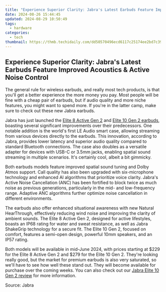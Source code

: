 ```yaml
---
title: "Experience Superior Clarity: Jabra's Latest Earbuds Feature Improved Acoustics & Active Noise Control"
date: 2024-08-26 15:44:45
updated: 2024-08-29 10:50:49
tags:
  - hardware
categories:
  - tech
thumbnail: https://thmb.techidaily.com/dd50570496ecd6117c25174ee2bd7c391f8d8aee122e4f4fcf28370737609fdc.jpg
---
```


## Experience Superior Clarity: Jabra's Latest Earbuds Feature Improved Acoustics & Active Noise Control

The general rule for wireless earbuds, and really most tech products, is that you'll get a better experience the more money you pay. Most people will be fine with a cheap pair of earbuds, but if audio quality and more niche features, you might want to spend more. If you're in the latter camp, make sure to check out these new Jabra earbuds.

 Jabra has just launched the [Elite 8 Active Gen 2](https://www.anrdoezrs.net/links/3607085/type/dlg/sid/UUhtgUeUpU2003567/https://www.jabra.com/bluetooth-headsets/jabra-elite-8-active-gen-2) and [Elite 10 Gen 2 earbuds](https://location-social.techidaily.com/top-7-skype-hacker-to-hack-any-skype-account-on-your-realme-note-50-drfone-by-drfone-virtual-android/), boasting several significant improvements over their predecessors. One notable addition is the world's first LE Audio smart case, allowing streaming from various devices directly to the earbuds. This innovation, according to Jabra, provides lower latency and superior audio quality compared to standard Bluetooth connections. The case also doubles as a versatile adapter for devices with USB-C or 3.5mm jacks, enabling spatial sound streaming in multiple scenarios. It's certainly cool, albeit a bit gimmicky.

 Both earbuds models feature improved spatial sound tuning and Dolby Atmos support. Call quality has also been upgraded with six-microphone technology and enhanced AI algorithms that prioritize voice clarity. Jabra's Active Noise Cancellation (ANC) has been fortified to block twice as much noise as previous generations, particularly in the mid- and low-frequency range. Adaptive ANC algorithms further optimize noise cancellation in different environments.

 The earbuds also offer enhanced situational awareness with new Natural HearThrough, effectively reducing wind noise and improving the clarity of ambient sounds. The Elite 8 Active Gen 2, designed for active lifestyles, boasts an IP68 rating for water and sweat resistance, as well as Jabra ShakeGrip technology for a secure fit. The Elite 10 Gen 2, focused on comfort, features a semi-open design, powerful 10mm speakers, and an IP57 rating.

 Both models will be available in mid-June 2024, with prices starting at $229 for the Elite 8 Active Gen 2 and $279 for the Elite 10 Gen 2\. They're looking really good, but the market for premium earbuds is also very saturated, so we'll have to see how well these stand out. They will become available for purchase over the coming weeks. You can also check out our [Jabra Elite 10 Gen 2 review](https://location-social.techidaily.com/top-7-skype-hacker-to-hack-any-skype-account-on-your-realme-note-50-drfone-by-drfone-virtual-android/) for more information.

 Source: Jabra

<ins class="adsbygoogle"
     style="display:block"
     data-ad-format="autorelaxed"
     data-ad-client="ca-pub-7571918770474297"
     data-ad-slot="1223367746"></ins>



<ins class="adsbygoogle"
     style="display:block"
     data-ad-client="ca-pub-7571918770474297"
     data-ad-slot="8358498916"
     data-ad-format="auto"
     data-full-width-responsive="true"></ins>

